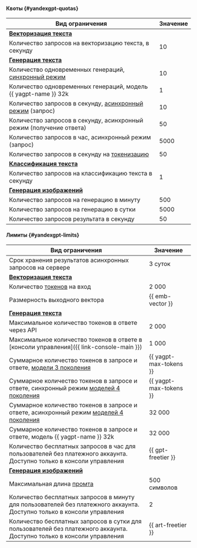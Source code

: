 #### Квоты {#yandexgpt-quotas}

Вид ограничения | Значение
----- | -----
**[Векторизация текста](../foundation-models/concepts/embeddings.md)** |
Количество запросов на векторизацию текста, в секунду | 10
**[Генерация текста](../foundation-models/concepts/yandexgpt/index.md)** |
Количество одновременных генераций, [синхронный режим](../foundation-models/concepts/index.md#working-mode) | 10
Количество одновременных генераций, модель {{ yagpt-name }} 32k | 1
Количество запросов в секунду, [асинхронный режим](../foundation-models/concepts/index.md#working-mode) (запрос) | 10
Количество запросов в секунду, асинхронный режим (получение ответа) | 50
Количество запросов в час, асинхронный режим (запрос) | 5000
Количество запросов в секунду на [токенизацию](../foundation-models/text-generation/api-ref/grpc/Tokenizer/index.md) | 50
**[Классификация текста](../foundation-models/concepts/classifier/index.md)** |
Количество запросов на классификацию текста в секунду | 1
**[Генерация изображений](../foundation-models/concepts/yandexart/index.md)** |
Количество запросов на генерацию в минуту | 500
Количество запросов на генерацию в сутки | 5000
Количество запросов результата в секунду | 50

#### Лимиты {#yandexgpt-limits}

Вид ограничения | Значение
----- | -----
Срок хранения результатов асинхронных запросов на сервере | 3 суток
**[Векторизация текста](../foundation-models/concepts/embeddings.md)** |
Количество [токенов](../foundation-models/concepts/yandexgpt/tokens.md) на вход | 2 000
Размерность выходного вектора | {{ emb-vector }}
**[Генерация текста](../foundation-models/concepts/yandexgpt/index.md)** |
Максимальное количество токенов в ответе через API | 2 000 
Максимальное количество токенов в ответе в [консоли управления]({{ link-console-main }}) | 1 000
Суммарное количество токенов в запросе и ответе, [модели 3 поколения](../foundation-models/concepts/yandexgpt/models.md) | {{ yagpt-max-tokens }}
Суммарное количество токенов в запросе и ответе, синхронный режим [моделей 4 поколения](../foundation-models/concepts/yandexgpt/models.md) | {{ yagpt-max-tokens }}
Суммарное количество токенов в запросе и ответе, асинхронный режим [моделей 4 поколения](../foundation-models/concepts/yandexgpt/models.md) | 32 000
Суммарное количество токенов в запросе и ответе, модель {{ yagpt-name }} 32k | 32 000
Количество бесплатных запросов в час для пользователей без платежного аккаунта. Доступно только в консоли управления | {{ gpt-freetier }}
**[Генерация изображений](../foundation-models/concepts/yandexart/index.md)** |
Максимальная длина [промта](../foundation-models/concepts/index.md#prompt) | 500 символов
Количество бесплатных запросов в минуту для пользователей без платежного аккаунта. Доступно только в консоли управления | 2
Количество бесплатных запросов в сутки для пользователей без платежного аккаунта. Доступно только в консоли управления | {{ art-freetier }}